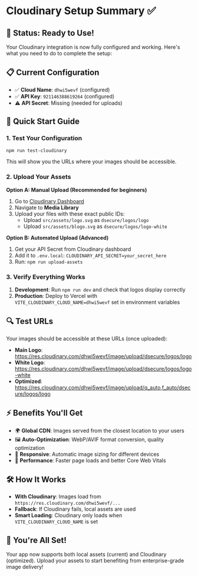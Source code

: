 # Cloudinary Setup Summary ✅

## 🎯 Status: Ready to Use!

Your Cloudinary integration is now fully configured and working. Here's what you need to do to complete the setup:

## 📋 Current Configuration

- ✅ **Cloud Name**: `dhwi5wevf` (configured)
- ✅ **API Key**: `921146388619264` (configured)
- ⚠️ **API Secret**: Missing (needed for uploads)

## 🚀 Quick Start Guide

### 1. Test Your Configuration
```bash
npm run test-cloudinary
```
This will show you the URLs where your images should be accessible.

### 2. Upload Your Assets

**Option A: Manual Upload (Recommended for beginners)**
1. Go to [Cloudinary Dashboard](https://cloudinary.com/console)
2. Navigate to **Media Library**
3. Upload your files with these exact public IDs:
   - Upload `src/assets/logo.svg` as `dsecure/logos/logo`
   - Upload `src/assets/blogo.svg` as `dsecure/logos/logo-white`

**Option B: Automated Upload (Advanced)**
1. Get your API Secret from Cloudinary dashboard
2. Add it to `.env.local`: `CLOUDINARY_API_SECRET=your_secret_here`
3. Run: `npm run upload-assets`

### 3. Verify Everything Works

1. **Development**: Run `npm run dev` and check that logos display correctly
2. **Production**: Deploy to Vercel with `VITE_CLOUDINARY_CLOUD_NAME=dhwi5wevf` set in environment variables

## 🔍 Test URLs

Your images should be accessible at these URLs (once uploaded):

- **Main Logo**: https://res.cloudinary.com/dhwi5wevf/image/upload/dsecure/logos/logo
- **White Logo**: https://res.cloudinary.com/dhwi5wevf/image/upload/dsecure/logos/logo-white
- **Optimized**: https://res.cloudinary.com/dhwi5wevf/image/upload/q_auto,f_auto/dsecure/logos/logo

## ⚡ Benefits You'll Get

- 🌍 **Global CDN**: Images served from the closest location to your users
- 🖼️ **Auto-Optimization**: WebP/AVIF format conversion, quality optimization
- 📱 **Responsive**: Automatic image sizing for different devices
- 🚀 **Performance**: Faster page loads and better Core Web Vitals

## 🛠️ How It Works

- **With Cloudinary**: Images load from `https://res.cloudinary.com/dhwi5wevf/...`
- **Fallback**: If Cloudinary fails, local assets are used
- **Smart Loading**: Cloudinary only loads when `VITE_CLOUDINARY_CLOUD_NAME` is set

## 🎉 You're All Set!

Your app now supports both local assets (current) and Cloudinary (optimized). Upload your assets to start benefiting from enterprise-grade image delivery!